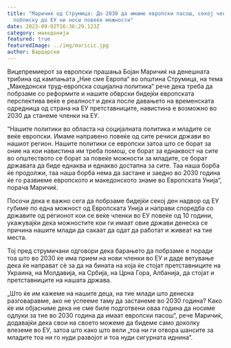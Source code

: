 ```yaml
---
title: "Маричиќ од Струмица: До 2030 да имаме европски пасош, секој чекор
  поблиску до ЕУ ни носи повеќе можности"
date: 2023-09-02T16:36:29.123Z
category: македонија
featured: true
featuredImage: ../img/maricic.jpg
author: Вардарски
---
```

<!--StartFragment-->

Вицепремиерот за европски прашања Бојан Маричиќ на денешната трибина од кампањата „Ние сме Европа“ во општина Струмица, на тема „Македонски труд-европска социјална политика“ рече дека треба да побрзаме со реформите и нашите обврски бидејќи европската перспектива веќе е реалност и дека после давањето на временската одредница од страна на ЕУ претставниците, навистина е возможно во 2030 да станеме членки на ЕУ.

“Нашите политики во областа на социјалната политика и младите се веќе европски. Имаме направено повеќе од сите речиси држави во нашиот регион. Нашите политики се европски затоа што се борат за оние на кои навистина им треба помош, се борат за еднаквост на сите во општеството се борат за повеќе можности за младите, се борат државата да биде еднаква и еднакво достапна за сите. Таа наша борба ќе продолжи, таа наша борба нема да застане и заедно во 2030 година ќе го развиеме европското и македонското знаме во Европската Унија“, порача Маричиќ.

Посочи дека е важно сега да побрзаме бидејќи секој ден надвор од ЕУ губиме по една можност од Европската Унија и направи споредба со државите од регионот кои се веќе членки во ЕУ повеќе од 10 години, укажувајќи дека можностите кои ги имаат овие држави денеска се причина нашите млади да сакаат да одат да работат и живеат на тие места.

Тој пред струмичани одговори дека барањето да побрзаме е поради тоа што во 2030 ќе има прием на нови членки во ЕУ и даде ветување дека ќе направат сè за да на бината на која ќе стојат претставниците на Украина, на Молдавија, на Србија, на Црна Гора, Албанија, да стојат и претставниците на нашата држава.

„Што ќе им кажеме на нашите деца, на тие млади што денеска разговаравме, ако не успееме таму да застанеме во 2030 година? Како ќе им објасниме дека не сме биле подготвени оваа година да носиме одлуки за тие во 2030 година да имаат европски пасош“, рече Маричиќ, додавајќи дека свои на своето можеме да бидеме само доколку влеземе во ЕУ, затоа што како што вели „тоа ни ги отвора шансите за младите тоа ни го нуди развојот и тоа нуди сигурната иднина“.



<!--EndFragment-->